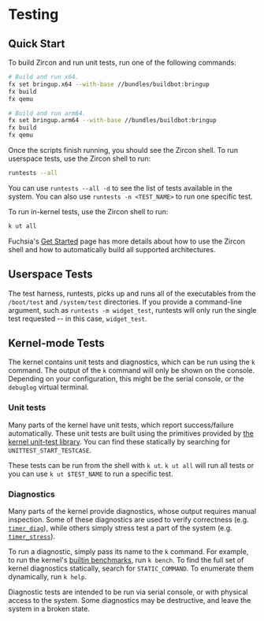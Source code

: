 # Testing

## Quick Start

To build Zircon and run unit tests, run one of the following commands:

```sh
# Build and run x64.
fx set bringup.x64 --with-base //bundles/buildbot:bringup
fx build
fx qemu

# Build and run arm64.
fx set bringup.arm64 --with-base //bundles/buildbot:bringup
fx build
fx qemu
```

Once the scripts finish running, you should see the Zircon shell. To run
userspace tests, use the Zircon shell to run:

```sh
runtests --all
```

You can use `runtests --all -d` to see the list of tests available in the
system. You can also use `runtests -n <TEST_NAME>` to run one specific test.

To run in-kernel tests, use the Zircon shell to run:

```sh
k ut all
```

Fuchsia's [Get Started](/docs/get-started/index.md) page has more details about how to
use the Zircon shell and how to automatically build all supported architectures.

## Userspace Tests

The test harness, runtests, picks up and runs all of the executables from the
`/boot/test` and `/system/test` directories. If you provide a command-line
argument, such as `runtests -m widget_test`, runtests will only run the
single test requested -- in this case, `widget_test`.

## Kernel-mode Tests

The kernel contains unit tests and diagnostics, which can be run using the `k`
command. The output of the `k` command will only be shown on the
console. Depending on your configuration, this might be the serial console, or
the `debuglog` virtual terminal.

### Unit tests

Many parts of the kernel have unit tests, which report success/failure
automatically. These unit tests are built using the primitives provided by [the
kernel unit-test library](/zircon/kernel/lib/unittest/). You can find these statically
by searching for `UNITTEST_START_TESTCASE`.

These tests can be run from the shell with `k ut`. `k ut all` will run all tests
or you can use `k ut $TEST_NAME` to run a specific test.

### Diagnostics

Many parts of the kernel provide diagnostics, whose output requires manual
inspection. Some of these diagnostics are used to verify correctness
(e.g. [`timer_diag`](/zircon/kernel/tests/timer_tests.cc)), while others simply
stress test a part of the system
(e.g. [`timer_stress`](/zircon/kernel/tests/timer_tests.cc)).

To run a diagnostic, simply pass its name to the `k` command. For example, to
run the kernel's [builtin benchmarks](/zircon/kernel/tests/benchmarks.cc), run `k
bench`. To find the full set of kernel diagnostics statically, search for
`STATIC_COMMAND`. To enumerate them dynamically, run `k help`.

Diagnostic tests are intended to be run via serial console, or with physical
access to the system. Some diagnostics may be destructive, and leave the system
in a broken state.

